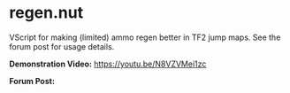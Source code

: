 # regen.nut
VScript for making (limited) ammo regen better in TF2 jump maps. See the forum post for usage details.

**Demonstration Video:** https://youtu.be/N8VZVMei1zc

**Forum Post:**

